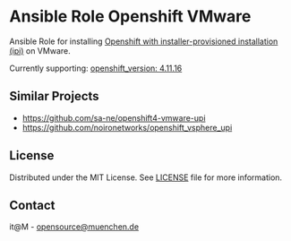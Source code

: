 # Ansible Role Openshift VMware

Ansible Role for installing [Openshift with installer-provisioned installation (ipi)](https://docs.openshift.com/container-platform/4.11/installing/installing_bare_metal_ipi/ipi-install-overview.html) on VMware.


Currently supporting: [openshift_version: 4.11.16](examples/inventories/example-inventory.yaml#L5)


## Similar Projects

* https://github.com/sa-ne/openshift4-vmware-upi
* https://github.com/noironetworks/openshift_vsphere_upi

## License

Distributed under the MIT License. See [LICENSE](LICENSE) file for more information.


## Contact

it@M - opensource@muenchen.de
